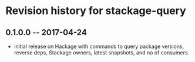 # Revision history for stackage-query

## 0.1.0.0  -- 2017-04-24

* initial release on Hackage with commands to query package versions,
  reverse deps, Stackage owners, latest snapshots, and no of consumers.
